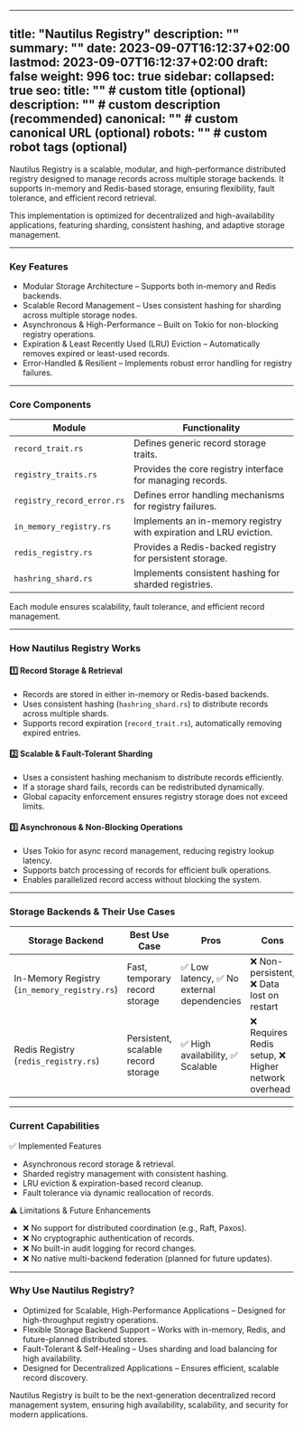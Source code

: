
---
title: "Nautilus Registry"
description: ""
summary: ""
date: 2023-09-07T16:12:37+02:00
lastmod: 2023-09-07T16:12:37+02:00
draft: false
weight: 996
toc: true
sidebar:
  collapsed: true
seo:
  title: "" # custom title (optional)
  description: "" # custom description (recommended)
  canonical: "" # custom canonical URL (optional)
  robots: "" # custom robot tags (optional)
---


Nautilus Registry is a scalable, modular, and high-performance distributed registry designed to manage records across multiple storage backends. It supports in-memory and Redis-based storage, ensuring flexibility, fault tolerance, and efficient record retrieval.

This implementation is optimized for decentralized and high-availability applications, featuring sharding, consistent hashing, and adaptive storage management.

---

### Key Features

- Modular Storage Architecture – Supports both in-memory and Redis backends.
- Scalable Record Management – Uses consistent hashing for sharding across multiple storage nodes.
- Asynchronous & High-Performance – Built on Tokio for non-blocking registry operations.
- Expiration & Least Recently Used (LRU) Eviction – Automatically removes expired or least-used records.
- Error-Handled & Resilient – Implements robust error handling for registry failures.

---

### Core Components

| Module | Functionality |
| --- | --- |
| `record_trait.rs` | Defines generic record storage traits. |
| `registry_traits.rs` | Provides the core registry interface for managing records. |
| `registry_record_error.rs` | Defines error handling mechanisms for registry failures. |
| `in_memory_registry.rs` | Implements an in-memory registry with expiration and LRU eviction. |
| `redis_registry.rs` | Provides a Redis-backed registry for persistent storage. |
| `hashring_shard.rs` | Implements consistent hashing for sharded registries. |

Each module ensures scalability, fault tolerance, and efficient record management.

---

### How Nautilus Registry Works

#### 1️⃣ Record Storage & Retrieval

- Records are stored in either in-memory or Redis-based backends.
- Uses consistent hashing (`hashring_shard.rs`) to distribute records across multiple shards.
- Supports record expiration (`record_trait.rs`), automatically removing expired entries.

#### 2️⃣ Scalable & Fault-Tolerant Sharding

- Uses a consistent hashing mechanism to distribute records efficiently.
- If a storage shard fails, records can be redistributed dynamically.
- Global capacity enforcement ensures registry storage does not exceed limits.

#### 3️⃣ Asynchronous & Non-Blocking Operations

- Uses Tokio for async record management, reducing registry lookup latency.
- Supports batch processing of records for efficient bulk operations.
- Enables parallelized record access without blocking the system.

---

### Storage Backends & Their Use Cases

| Storage Backend | Best Use Case | Pros | Cons |
| --- | --- | --- | --- |
| In-Memory Registry (`in_memory_registry.rs`) | Fast, temporary record storage | ✅ Low latency, ✅ No external dependencies | ❌ Non-persistent, ❌ Data lost on restart |
| Redis Registry (`redis_registry.rs`) | Persistent, scalable record storage | ✅ High availability, ✅ Scalable | ❌ Requires Redis setup, ❌ Higher network overhead |

---

### Current Capabilities

✅ Implemented Features

- Asynchronous record storage & retrieval.
- Sharded registry management with consistent hashing.
- LRU eviction & expiration-based record cleanup.
- Fault tolerance via dynamic reallocation of records.

⚠️ Limitations & Future Enhancements

- ❌ No support for distributed coordination (e.g., Raft, Paxos).
- ❌ No cryptographic authentication of records.
- ❌ No built-in audit logging for record changes.
- ❌ No native multi-backend federation (planned for future updates).

---

### Why Use Nautilus Registry?

- Optimized for Scalable, High-Performance Applications – Designed for high-throughput registry operations.
- Flexible Storage Backend Support – Works with in-memory, Redis, and future-planned distributed stores.
- Fault-Tolerant & Self-Healing – Uses sharding and load balancing for high availability.
- Designed for Decentralized Applications – Ensures efficient, scalable record discovery.

Nautilus Registry is built to be the next-generation decentralized record management system, ensuring high availability, scalability, and security for modern applications.
